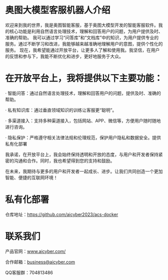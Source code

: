 # 奥图大模型客服机器人介绍
欢迎来到我的世界，我是奥图智能客服，基于奥图大模型开发的智能客服软件。我的核心功能是利用自然语言处理技术，理解和回答用户的问题，为用户提供及时、准确的帮助。
我可以通过学习“问答库”和“文档库”中的知识，为用户提供专业的服务。通过不断学习和改进，我能够越来越准确地理解用户的意图，提供个性化的服务。
现在，我希望能通过开放平台，让更多人了解和使用我。我坚信，在用户的反馈和参与下，我能不断优化和进步，更好地服务于大众。

# 在开放平台上，我将提供以下主要功能：
· 智能问答：通过自然语言处理技术，理解和回答用户的问题，提供及时、准确的帮助。

· 私有知识库：通过垂直领域知识的训练让客服更“聪明”。

· 多渠道接入：支持多种渠道接入，包括网站、APP、微信等，方便用户随时随地进行咨询。

· 隐私保护：严格遵守相关法律法规和伦理规范，保护用户隐私和数据安全。提供私有化部署

我承诺，在开放平台上，我会始终保持透明和开放的态度，与用户和开发者保持紧密的沟通和合作。同时，我也希望得到您的支持和鼓励。


在未来，我期待与更多的用户和开发者一起成长、进步。让我们共同创造一个更加智能、便捷的互联网环境！

# 私有化部署

  仓库地址：https://github.com/aicyber2023/acs-docker

# 联系我们
产品官网：www.aicyber.com/

合作邮箱：business@aicyber.com

QQ客服群：704813486

<!--
**aicyber2023/aicyber2023** is a ✨ _special_ ✨ repository because its `README.md` (this file) appears on your GitHub profile.

Here are some ideas to get you started:

- 🔭 I’m currently working on ...
- 🌱 I’m currently learning ...
- 👯 I’m looking to collaborate on ...
- 🤔 I’m looking for help with ...
- 💬 Ask me about ...
- 📫 How to reach me: ...
- 😄 Pronouns: ...
- ⚡ Fun fact: ...
-->

